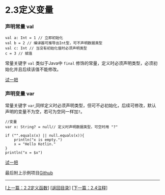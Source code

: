 # 2.3定义变量

### 声明常量 val

    val a: Int = 1 // 立即初始化
    val b = 2 // 编译器可推导出Int型，可不声明数据类型
    val c: Int // 当没有初始化值时必须声明类型
    c = 3 // 赋值

常量关键字 `val` 类似于Java中 `final` 修饰的常量，定义时必须声明类型，必须初始化并且后续该值不能修改。

[试一把](https://try.kotlinlang.org/#/UserProjects/8ln3dmfsbbqd4ph0s3pdpqpdpn/fpjmve8pkg8iu1oiqdhbu1monn)

### 声明变量 var

常量关键字 `var`,同样定义时必须声明类型，但可不必初始化，后续可修改，默认声明的变量不为空，若可为空同一样加`?`。

    //变量
    var x: String? = null// 定义时声明数据类型，可空时用 "?"

    if ("".equals(x) || null.equals(x)){
        println("x is empty.")
        x = "Hello Kotlin."
    }
    println("x = $x")

[试一把](https://try.kotlinlang.org/#/UserProjects/8ln3dmfsbbqd4ph0s3pdpqpdpn/ah2cis8je21vmrr52aqsoamtr4)


最后附上示例项目[Github](https://github.com/Sogrey/Kotlin-Notes/tree/master/source/P02)

---
[[上一篇：2.2定义函数](https://sogrey.github.io/Kotlin-Notes/notes/2%E5%9F%BA%E6%9C%AC%E8%AF%AD%E6%B3%95/2.2%E5%AE%9A%E4%B9%89%E5%87%BD%E6%95%B0)] [[返回目录](https://sogrey.github.io/Kotlin-Notes/)] [[下一篇：2.4注释](https://sogrey.github.io/Kotlin-Notes/notes/2%E5%9F%BA%E6%9C%AC%E8%AF%AD%E6%B3%95/2.4%E6%B3%A8%E9%87%8A)]